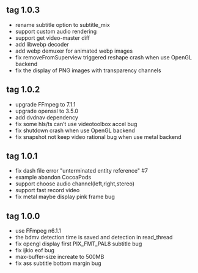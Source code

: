 tag 1.0.3
--------------------------------

- rename subtitle option to subtitle_mix
- support custom audio rendering
- support get video-master diff
- add libwebp decoder
- add webp demuxer for animated webp images
- fix removeFromSuperview triggered reshape crash when use OpenGL backend
- fix the display of PNG images with transparency channels

tag 1.0.2
--------------------------------

- upgrade FFmpeg to 7.1.1
- upgrade openssl to 3.5.0
- add dvdnav dependency
- fix some hls/ts can’t use videotoolbox accel bug
- fix shutdown crash when use OpenGL backend
- fix snapshot not keep video rational bug when use metal backend 

tag 1.0.1
--------------------------------

- fix dash file error "unterminated entity reference" #7
- example abandon CocoaPods
- support choose audio channel(left,right,stereo)
- support fast record video
- fix metal maybe display pink frame bug

tag 1.0.0
--------------------------------

- use FFmpeg n6.1.1
- the bdmv detection time is saved and detection in read_thread
- fix opengl display first PIX_FMT_PAL8 subtitle bug
- fix ijkio eof bug
- max-buffer-size increate to 500MB
- fix ass subtitle bottom margin bug
